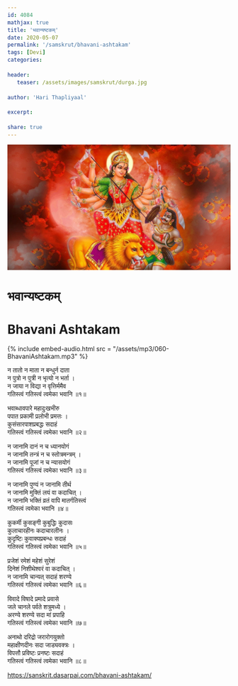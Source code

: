 ```yaml
---    
id: 4084    
mathjax: true    
title: 'भवान्यष्टकम्'    
date: 2020-05-07    
permalink: '/samskrut/bhavani-ashtakam'    
tags: [Devi]    
categories:    
    
header:    
   teaser: /assets/images/samskrut/durga.jpg    
    
author: 'Hari Thapliyaal'    
    
excerpt:    
    
share: true    
---    
```

    
![](/assets/images/samskrut/durga.jpg)    
    
# भवान्यष्टकम्    
# Bhavani Ashtakam    
    
{% include embed-audio.html src = "/assets/mp3/060-BhavaniAshtakam.mp3" %}     
    
    
    
न तातो न माता न बन्धुर्न दाता    
न पुत्रो न पुत्री न भृत्यो न भर्ता ।    
न जाया न विद्या न वृत्तिर्ममैव    
गतिस्त्वं गतिस्त्वं त्वमेका भवानि ॥१॥    
     
भवाब्धावपारे महादुःखभीरु    
पपात प्रकामी प्रलोभी प्रमत्तः ।    
कुसंसारपाशप्रबद्धः सदाहं    
गतिस्त्वं गतिस्त्वं त्वमेका भवानि ॥२॥    
     
न जानामि दानं न च ध्यानयोगं    
न जानामि तन्त्रं न च स्तोत्रमन्त्रम् ।    
न जानामि पूजां न च न्यासयोगं    
गतिस्त्वं गतिस्त्वं त्वमेका भवानि ॥३॥    
     
न जानामि पुण्यं न जानामि तीर्थ    
न जानामि मुक्तिं लयं वा कदाचित् ।    
न जानामि भक्तिं व्रतं वापि मातर्गतिस्त्वं    
गतिस्त्वं त्वमेका भवानि ॥४॥    
     
कुकर्मी कुसङ्गी कुबुद्धिः कुदासः    
कुलाचारहीनः कदाचारलीनः ।    
कुदृष्टिः कुवाक्यप्रबन्धः सदाहं    
गतिस्त्वं गतिस्त्वं त्वमेका भवानि ॥५॥    
     
प्रजेशं रमेशं महेशं सुरेशं    
दिनेशं निशीथेश्वरं वा कदाचित् ।    
न जानामि चान्यत् सदाहं शरण्ये    
गतिस्त्वं गतिस्त्वं त्वमेका भवानि ॥६॥    
     
विवादे विषादे प्रमादे प्रवासे    
जले चानले पर्वते शत्रुमध्ये ।    
अरण्ये शरण्ये सदा मां प्रपाहि    
गतिस्त्वं गतिस्त्वं त्वमेका भवानि ॥७॥    
     
अनाथो दरिद्रो जरारोगयुक्तो    
महाक्षीणदीनः सदा जाड्यवक्त्रः ।    
विपत्तौ प्रविष्टः प्रनष्टः सदाहं    
गतिस्त्वं गतिस्त्वं त्वमेका भवानि ॥८॥    
    
https://sanskrit.dasarpai.com/bhavani-ashtakam/